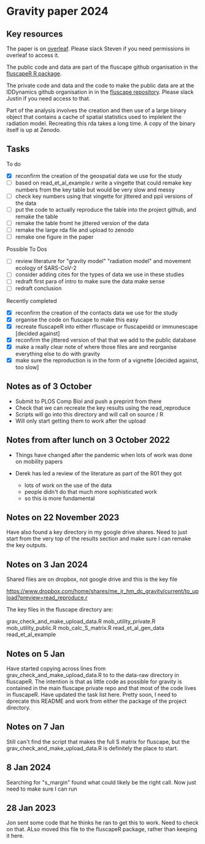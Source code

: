 # Gravity paper 2024

## Key resources

The paper is on [overleaf](https://www.overleaf.com/project/5c3dcd9c9acf4406a2c82ae1). Please slack Steven if you need permissions in overleaf to access it.

The public code and data are part of the fluscape github organisation in the [fluscapeR R package](https://github.com/fluscape/fluscapeR).

The private code and data and the code to make the public data are at the IDDynamics github organisation in in the [fluscape repository](https://github.com/HopkinsIDD/fluscape). Please slack Justin if you need access to that.

Part of the analysis involves the creation and then use of a large binary object that contains a cache of spatial statistics used to implelent the radiation model. Recreating this rda takes a long time. A copy of the binary itself is up at Zenodo.

## Tasks

To do
- [x] reconfirm the creation of the geospatial data we use for the study
- [ ] based on read_et_al_example.r write a vingette that could remake key numbers from the key table but would be very slow and messy
- [ ] check key numbers using that vingette for jittered and ppii versions of the data 
- [ ] put the code to actually reproduce the table into the project github, and remake the table
- [ ] remake the table fromt he jittered version of the data 
- [ ] remake the large rda file and upload to zenodo
- [ ] remake one figure in the paper

Possible To Dos
- [ ] review literature for "gravity model" "radiation model" and movement ecology of SARS-CoV-2
- [ ] consider adding cites for the types of data we use in these studies
- [ ] redraft first para of intro to make sure the data make sense
- [ ] redraft conclusion

Recently completed
- [x] reconfirm the creation of the contacts data we use for the study
- [x] organise the code on fluscape to make this easy
- [x] recreate fluscapeR into either rfluscape or fluscapeidd or immunescape [decided against]
- [x] reconfirm the jittered version of that that we add to the public database
- [x] make a really clear note of where those files are and reorganise everything else to do with gravity
- [x] make sure the reproduction is in the form of a vignette [decided against, too slow]

## Notes as of 3 October

- Submit to PLOS Comp Biol and push a preprint from there
- Check that we can recreate the key results using the read_reproduce
- Scripts will go into this directory and will call on source / R
- Will only start getting them to work after the upload

## Notes from after lunch on 3 October 2022

- Things have changed after the pandemic when lots of work was done on mobility papers

- Derek has led a review of the literature as part of the R01 they got
  - lots of work on the use of the data
  - people didn't do that much more sophisticated work
  - so this is more fundamental

## Notes on 22 November 2023

Have also found a key directory in my google drive shares. Need to just start from the very top of the results section and make sure I can remake the key outputs.

## Notes on 3 Jan 2024

Shared files are on dropbox, not google drive and this is the key file 

https://www.dropbox.com/home/shares/me_jr_hm_dc_gravity/current/to_upload?preview=read_reproduce.r

The key files in the fluscape directory are:

grav_check_and_make_upload_data.R
mob_utility_private.R
mob_utility_public.R
mob_calc_S_matrix.R
read_et_al_gen_data
read_et_al_example

## Notes on 5 Jan

Have started copying across lines from grav_check_and_make_upload_data.R to to the data-raw directory in fluscapeR. The intention is that as little code as possible for gravity is contained in the main fluscape private repo and that most of the code lives in fluscapeR. Have updated the task list here. Pretty soon, I need to dprecate this README and work from either the package of the project directory.

## Notes on 7 Jan

Still can't find the script that makes the full S matrix for fluscape, but the grav_check_and_make_upload_data.R is definitely the place to start.

## 8 Jan 2024

Searching for "s_margin" found what could likely be the right call. Now just need to make sure I can run

## 28 Jan 2023

Jon sent some code that he thinks he ran to get this to work. Need to check on that. ALso moved this file to the fluscapeR package, rather than keeping it here.

